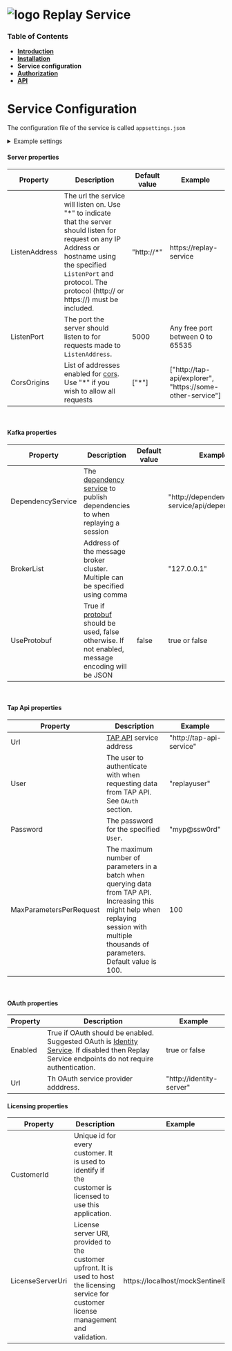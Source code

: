 # ![logo](/Media/branding.png) Replay Service

### Table of Contents
- [**Introduction**](../README.md)<br>
- [**Installation**](Installation.md)<br>
- **Service configuration**<br>
- [**Authorization**](Authorization.md)<br>
- [**API**](API.md)<br>

# Service Configuration
[dependency service]: https://mclarenappliedtechnologies.zendesk.com/hc/en-us/articles/115003531373-API-Reference-Dependencies-Service
[protobuf]: https://mclarenappliedtechnologies.zendesk.com/hc/en-us/articles/360008375233-Protobuf-Extension
[TAP API]: /TapApi/README.md
[Identity Service]: /IdentityService/README.md
[cors]: https://developer.mozilla.org/en-US/docs/Web/HTTP/CORS


The configuration file of the service is called ```appsettings.json```
<details>
<summary>Example settings</summary>

```json
{
  "Server": {
    "ListenAddress": "http://*",
    "ListenPort": 5001,
    "CorsOrigins": ["*"]
  },
  "Kafka": {
    "DependencyService": "http://dependency-service/api/dependencies/",
    "BrokerList": "127.0.0.1",
    "UseProtobuf": true
  },
  "TapApi": {
    "Url": "http://tap-api-service",
    "User": "username",
    "Password": "password"
  },
  "OAuth": {
    "Enabled": true,
    "Url": "http://identity-server"
  },
  "Licensing": {
    "CustomerId": "00000000-0000-0000-0000-000000000000",
    "LicenseServerUri": "https://localhost/mockSentinelEMS"
  }
}
```
</details>

#### Server properties

| Property  | Description                                                 | Default value | Example                                                                   |  
|----------------|-------------------------------------------------------------|---------------|---------------------------------------------------------------------------|
| ListenAddress       | The url the service will listen on. Use "*" to indicate that the server should listen for request on any IP Address or hostname using the specified `ListenPort` and protocol. The protocol (http:// or https://) must be included.                                           |     "http://*"       | https://replay-service                                                                        |
| ListenPort        | The port the server should listen to for requests made to `ListenAddress`.   |       5000        |   Any free port between 0 to 65535                                                    |  
| CorsOrigins         | List of addresses enabled for [cors]. Use "*" if you wish to allow all requests                |      ["*"]         | ["http://tap-api/explorer", "https://some-other-service"] |

<br>

#### Kafka properties

| Property  | Description                                                 | Default value | Example                                                                   |  
|-|-|-|-|
| DependencyService       |  The [dependency service] to publish dependencies to when replaying a session     |           |    "http://dependency-service/api/dependencies/"          |
| BrokerList        | Address of the message broker cluster. Multiple can be specified using comma  |               |    "127.0.0.1"       |  
| UseProtobuf         | True if [protobuf] should be used, false otherwise. If not enabled, message encoding will be JSON |   false      | true or false |

<br>

#### Tap Api properties

| Property  | Description | Example |  
|-|-|-|
| Url       |  [TAP API] service address   |       "http://tap-api-service"          |
| User      | The user to authenticate with when requesting data from TAP API. See `OAuth` section.  |              "replayuser" |  
| Password   | The password for the specified `User`. | "myp@ssw0rd" |
| MaxParametersPerRequest | The maximum number of parameters in a batch when querying data from TAP API. Increasing this might help when replaying session with multiple thousands of parameters. Default value is 100. | 100 |

<br>


#### OAuth properties

| Property  | Description | Example |  
|-|-|-|
| Enabled       | True if OAuth should be enabled. Suggested OAuth is [Identity Service]. If disabled then Replay Service endpoints do not require authentication.             |    true or false          |
| Url        | Th OAuth service provider adddress.               |     "http://identity-server"      |  


#### Licensing properties
| Property | Description | Example |
|--|--|--|
| CustomerId| Unique id for every customer. It is used to identify if the customer is licensed to use this application. |  |
| LicenseServerUri | License server URI, provided to the customer upfront. It is used to host the licensing service for customer license management and validation. | https://localhost/mockSentinelEMS |

